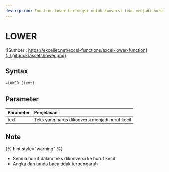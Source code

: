 ```yaml
---
description: Function Lower berfungsi untuk konversi teks menjadi huruf kecil
---
```


# LOWER

![Sumber : https://exceljet.net/excel-functions/excel-lower-function](../.gitbook/assets/lower.png)

## Syntax

```text
=LOWER (text)
```

## Parameter

| **Parameter** | **Penjelasan** |
| :--- | :--- |
| text | Teks yang harus dikonversi menjadi huruf kecil |

## Note

{% hint style="warning" %}

* Semua huruf dalam teks dikonversi ke huruf kecil
* Angka dan tanda baca tidak terpengaruh

